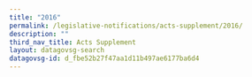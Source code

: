 ```yaml
---
title: "2016"
permalink: /legislative-notifications/acts-supplement/2016/
description: ""
third_nav_title: Acts Supplement
layout: datagovsg-search
datagovsg-id: d_fbe52b27f47aa1d11b497ae6177ba6d4
---
```

